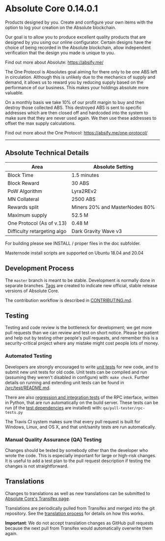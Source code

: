Absolute Core 0.14.0.1
===============================

Products designed by you. Create and configure your own items with the option to log your creation on the Absolute blockchain.

Our goal is to allow you to produce excellent quality products that are designed by you using our online configurator. Certain designs have the choice of being recorded in the Absolute blockchain, allow independent verification that the design you made is unique to you.

Find out more about Absolute: https://absify.me/

The One Protocol is Absolutes goal aiming for there only to be one ABS left in circulation. Although this is unlikely due to the mechanics of supply and demand, it allows us to reward you by reducing supply based on the performance of our business. This makes your holdings absolute more valuable.

On a monthly basis we take 10% of our profit margin to buy and then destroy those collected ABS. This destroyed ABS is sent to specific addresses which are then closed off and hardcoded into the system to make sure that they are never used again. We then use these addresses to offset the max supply calculations.

Find out more about the One Protocol: https://absify.me/one-protocol/

----------------

## Absolute Technical Details

| Area | Absolute Setting |
| ------ | ------ |
| Block Time | 1.5 minutes |
| Block Reward | 30 ABS |
| PoW Algorithm | Lyra2REv2 |
| MN Collateral | 2500 ABS |
| Rewards split | Miners 20% and MasterNodes 80% |
| Maximum supply | 52.5 M |
| One Protocol (As of v.13) | 0.48 M |
| Difficulty retargeting algo | Dark Gravity Wave v3 |




For building please see INSTALL / proper files in the doc subfolder.

Masternode install scripts are supported on Ubuntu 18.04 and 20.04

Development Process
-------------------

The `master` branch is meant to be stable. Development is normally done in separate branches.
[Tags](https://github.com/absolute-community/absolute/tags) are created to indicate new official,
stable release versions of Absolute Core.

The contribution workflow is described in [CONTRIBUTING.md](CONTRIBUTING.md).

Testing
-------

Testing and code review is the bottleneck for development; we get more pull
requests than we can review and test on short notice. Please be patient and help out by testing
other people's pull requests, and remember this is a security-critical project where any mistake might cost people
lots of money.

### Automated Testing

Developers are strongly encouraged to write [unit tests](src/test/README.md) for new code, and to
submit new unit tests for old code. Unit tests can be compiled and run
(assuming they weren't disabled in configure) with: `make check`. Further details on running
and extending unit tests can be found in [/src/test/README.md](/src/test/README.md).

There are also [regression and integration tests](/qa) of the RPC interface, written
in Python, that are run automatically on the build server.
These tests can be run (if the [test dependencies](/qa) are installed) with: `qa/pull-tester/rpc-tests.py`

The Travis CI system makes sure that every pull request is built for Windows, Linux, and OS X, and that unit/sanity tests are run automatically.

### Manual Quality Assurance (QA) Testing

Changes should be tested by somebody other than the developer who wrote the
code. This is especially important for large or high-risk changes. It is useful
to add a test plan to the pull request description if testing the changes is
not straightforward.

Translations
------------

Changes to translations as well as new translations can be submitted to
[Absolute Core's Transifex page](https://www.transifex.com/projects/p/absolute/).

Translations are periodically pulled from Transifex and merged into the git repository. See the
[translation process](doc/translation_process.md) for details on how this works.

**Important**: We do not accept translation changes as GitHub pull requests because the next
pull from Transifex would automatically overwrite them again.
